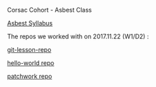 


Corsac Cohort - Asbest Class


[Asbest Syllabus](https://github.com/greenfox-academy/asbest-syllabus)



The repos we worked with on 2017.11.22 (W1/D2) :

[git-lesson-repo](https://github.com/Skeletor48/git-lesson-repository)

[hello-world repo](https://github.com/Skeletor48/hello-world)

[patchwork repo](https://github.com/Skeletor48/patchwork)

